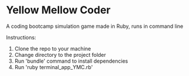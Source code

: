 # Yellow Mellow Coder
A coding bootcamp simulation game made in Ruby, runs in command line

Instructions: 
1. Clone the repo to your machine
2. Change directory to the project folder
3. Run 'bundle' command to install dependencies
4. Run 'ruby terminal_app_YMC.rb'